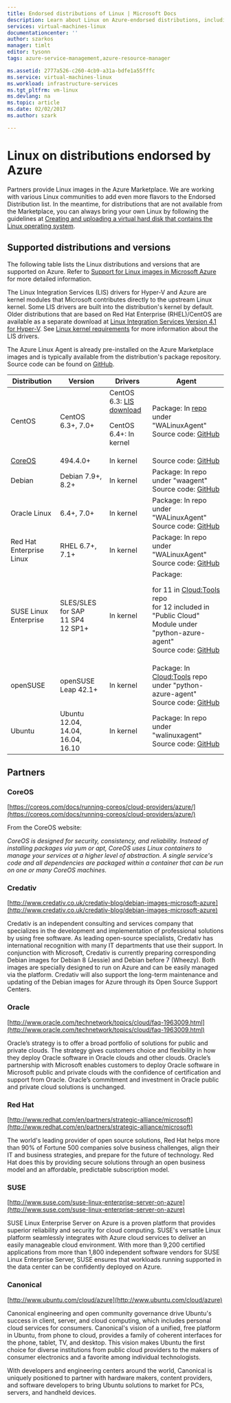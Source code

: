 ```yaml
---
title: Endorsed distributions of Linux | Microsoft Docs
description: Learn about Linux on Azure-endorsed distributions, including guidelines for Ubuntu, CentOS, Oracle, and SUSE.
services: virtual-machines-linux
documentationcenter: ''
author: szarkos
manager: timlt
editor: tysonn
tags: azure-service-management,azure-resource-manager

ms.assetid: 2777a526-c260-4cb9-a31a-bdfe1a55fffc
ms.service: virtual-machines-linux
ms.workload: infrastructure-services
ms.tgt_pltfrm: vm-linux
ms.devlang: na
ms.topic: article
ms.date: 02/02/2017
ms.author: szark

---
```

# Linux on distributions endorsed by Azure
Partners provide Linux images in the Azure Marketplace. We are working with various Linux communities to add even more flavors to the Endorsed Distribution list. In the meantime, for distributions that are not available from the Marketplace, you can always bring your own Linux by following the guidelines at [Creating and uploading a virtual hard disk that contains the Linux operating system](classic/create-upload-vhd.md?toc=%2fazure%2fvirtual-machines%2flinux%2fclassic%2ftoc.json).

## Supported distributions and versions
The following table lists the Linux distributions and versions that are supported on Azure. Refer to [Support for Linux images in Microsoft Azure](https://support.microsoft.com/en-us/kb/2941892) for more detailed information.

The Linux Integration Services (LIS) drivers for Hyper-V and Azure are kernel modules that Microsoft contributes directly to the upstream Linux kernel.  Some LIS drivers are built into the distribution's kernel by default. Older distributions that are based on Red Hat Enterprise (RHEL)/CentOS are available as a separate download at [Linux Integration Services Version 4.1 for Hyper-V](http://go.microsoft.com/fwlink/?LinkID=403033&clcid=0x409). See [Linux kernel requirements](create-upload-generic.md#linux-kernel-requirements) for more information about the LIS drivers.

The Azure Linux Agent is already pre-installed on the Azure Marketplace images and is typically available from the distribution's package repository. Source code can be found on [GitHub](https://github.com/azure/walinuxagent).

| Distribution | Version | Drivers | Agent |
| --- | --- | --- | --- |
| CentOS |CentOS 6.3+, 7.0+ |CentOS 6.3: [LIS download](http://go.microsoft.com/fwlink/?LinkID=403033&clcid=0x409)<p>CentOS 6.4+: In kernel |Package: In [repo](http://olcentgbl.trafficmanager.net/openlogic/6/openlogic/x86_64/RPMS/) under "WALinuxAgent" <br/>Source code: [GitHub](https://github.com/Azure/WALinuxAgent) |
| [CoreOS](https://coreos.com/docs/running-coreos/cloud-providers/azure/) |494.4.0+ |In kernel |Source code: [GitHub](https://github.com/coreos/coreos-overlay/tree/master/app-emulation/wa-linux-agent) |
| Debian |Debian 7.9+, 8.2+ |In kernel |Package: In repo under "waagent" <br/>Source code: [GitHub](https://github.com/Azure/WALinuxAgent) |
| Oracle Linux |6.4+, 7.0+ |In kernel |Package: In repo under "WALinuxAgent" <br/>Source code: [GitHub](http://go.microsoft.com/fwlink/p/?LinkID=250998) |
| Red Hat Enterprise Linux |RHEL 6.7+, 7.1+ |In kernel |Package: In repo under "WALinuxAgent" <br/>Source code: [GitHub](https://github.com/Azure/WALinuxAgent) |
| SUSE Linux Enterprise |SLES/SLES for SAP<br>11 SP4<br>12 SP1+|In kernel |Package:<p> for 11 in [Cloud:Tools](https://build.opensuse.org/project/show/Cloud:Tools) repo<br>for 12 included in "Public Cloud" Module under "python-azure-agent"<br/>Source code: [GitHub](http://go.microsoft.com/fwlink/p/?LinkID=250998) |
| openSUSE |openSUSE Leap 42.1+ |In kernel |Package: In [Cloud:Tools](https://build.opensuse.org/project/show/Cloud:Tools) repo under "python-azure-agent" <br/>Source code: [GitHub](https://github.com/Azure/WALinuxAgent) |
| Ubuntu |Ubuntu 12.04, 14.04, 16.04, 16.10 |In kernel |Package: In repo under "walinuxagent" <br/>Source code: [GitHub](https://github.com/Azure/WALinuxAgent) |

## Partners

### CoreOS
[https://coreos.com/docs/running-coreos/cloud-providers/azure/](https://coreos.com/docs/running-coreos/cloud-providers/azure/)

From the CoreOS website:

*CoreOS is designed for security, consistency, and reliability. Instead of installing packages via yum or apt, CoreOS uses Linux containers to manage your services at a higher level of abstraction. A single service's code and all dependencies are packaged within a container that can be run on one or many CoreOS machines.*

### Credativ
[http://www.credativ.co.uk/credativ-blog/debian-images-microsoft-azure](http://www.credativ.co.uk/credativ-blog/debian-images-microsoft-azure)

Credativ is an independent consulting and services company that specializes in the development and implementation of professional solutions by using free software. As leading open-source specialists, Credativ has international recognition with many IT departments that use their support. In conjunction with Microsoft, Credativ is currently preparing corresponding Debian images for Debian 8 (Jessie) and Debian before 7 (Wheezy). Both images are specially designed to run on Azure and can be easily managed via the platform. Credativ will also support the long-term maintenance and updating of the Debian images for Azure through its Open Source Support Centers.

### Oracle
[http://www.oracle.com/technetwork/topics/cloud/faq-1963009.html](http://www.oracle.com/technetwork/topics/cloud/faq-1963009.html)

Oracle’s strategy is to offer a broad portfolio of solutions for public and private clouds. The strategy gives customers choice and flexibility in how they deploy Oracle software in Oracle clouds and other clouds. Oracle’s partnership with Microsoft enables customers to deploy Oracle software in Microsoft public and private clouds with the confidence of certification and support from Oracle.  Oracle’s commitment and investment in Oracle public and private cloud solutions is unchanged.

### Red Hat
[http://www.redhat.com/en/partners/strategic-alliance/microsoft](http://www.redhat.com/en/partners/strategic-alliance/microsoft)

The world's leading provider of open source solutions, Red Hat helps more than 90% of Fortune 500 companies solve business challenges, align their IT and business strategies, and prepare for the future of technology. Red Hat does this by providing secure solutions through an open business model and an affordable, predictable subscription model.

### SUSE
[http://www.suse.com/suse-linux-enterprise-server-on-azure](http://www.suse.com/suse-linux-enterprise-server-on-azure)

SUSE Linux Enterprise Server on Azure is a proven platform that provides superior reliability and security for cloud computing. SUSE's versatile Linux platform seamlessly integrates with Azure cloud services to deliver an easily manageable cloud environment. With more than 9,200 certified applications from more than 1,800 independent software vendors for SUSE Linux Enterprise Server, SUSE ensures that workloads running supported in the data center can be confidently deployed on Azure.

### Canonical
[http://www.ubuntu.com/cloud/azure](http://www.ubuntu.com/cloud/azure)

Canonical engineering and open community governance drive Ubuntu's success in client, server, and cloud computing, which includes personal cloud services for consumers. Canonical's vision of a unified, free platform in Ubuntu, from phone to cloud, provides a family of coherent interfaces for the phone, tablet, TV, and desktop. This vision makes Ubuntu the first choice for diverse institutions from public cloud providers to the makers of consumer electronics and a favorite among individual technologists.

With developers and engineering centers around the world, Canonical is uniquely positioned to partner with hardware makers, content providers, and software developers to bring Ubuntu solutions to market for PCs, servers, and handheld devices.
